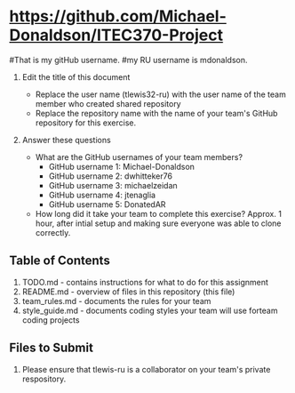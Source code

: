 # https://github.com/Michael-Donaldson/ITEC370-Project

#That is my gitHub username.
#my RU username is mdonaldson.

1. Edit the title of this document
   * Replace the user name (tlewis32-ru) with the user name of the team member who created shared repository
   * Replace the repository name with the name of your team's GitHub repository for this exercise.

2. Answer these questions
   * What are the GitHub usernames of your team members?
       * GitHub username 1: Michael-Donaldson
       * GitHub username 2: dwhitteker76
       * GitHub username 3: michaelzeidan
       * GitHub username 4: jtenaglia
       * GitHub username 5: DonatedAR
   * How long did it take your team to complete this exercise?
   Approx. 1 hour, after intial setup and making sure everyone was able to clone correctly.

## Table of Contents
1. TODO.md - contains instructions for what to do for this assignment
2. README.md - overview of files in this repository (this file)
3. team_rules.md - documents the rules for your team
4. style_guide.md - documents coding styles your team will use forteam coding projects

## Files to Submit
1. Please ensure that tlewis-ru is a collaborator on your team's private respository.
